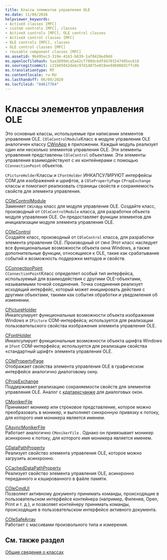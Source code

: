 ```yaml
---
title: Классы элементов управления OLE
ms.date: 11/04/2016
helpviewer_keywords:
- ActiveX classes [MFC]
- custom controls [MFC], classes
- ActiveX controls [MFC], OLE control classes
- ActiveX control classes [MFC]
- OLE controls [MFC], classes
- OLE control classes [MFC]
- reusable component classes [MFC]
ms.assetid: 96495ec3-319e-4163-b839-1af0428ed9dd
ms.openlocfilehash: 5aa3899dca5a42cf789dc6dfd4701547495ec618
ms.sourcegitcommit: c21b05042debc97d14875e019ee9d698691ffc0b
ms.translationtype: MT
ms.contentlocale: ru-RU
ms.lasthandoff: 06/09/2020
ms.locfileid: "84617764"
---
```

# <a name="ole-control-classes"></a>Классы элементов управления OLE

Это основные классы, используемые при написании элементов управления OLE. `COleControlModule`Класс в модуле управления OLE аналогичен классу [CWinApp](reference/cwinapp-class.md) в приложении. Каждый модуль реализует один или несколько элементов управления OLE. Эти элементы управления представлены `COleControl` объектами. Эти элементы управления взаимодействуют с их контейнерами с помощью `CConnectionPoint` объектов.

`CPictureHolder`Классы и `CFontHolder` ИНКАПСУЛИРУЮТ интерфейсы COM для изображений и шрифтов, а `COlePropertyPage` `CPropExchange` классы и помогают реализовать страницы свойств и сохраняемость свойств для элемента управления.

[COleControlModule](reference/colecontrolmodule-class.md)<br/>
Заменяет `CWinApp` класс для модуля управления OLE. Создайте класс, производный от `COleControlModule` класса, для разработки объекта модуля управления OLE. Он предоставляет функции элементов для инициализации модуля элемента управления OLE.

[COleControl](reference/colecontrol-class.md)<br/>
Создайте класс, производный от `COleControl` класса, для разработки элемента управления OLE. Производный от `CWnd` Этот класс наследует все функциональные возможности объекта окна Windows, а также дополнительные функции, относящиеся к OLE, такие как срабатывание событий и возможность поддержки методов и свойств.

[CConnectionPoint](reference/cconnectionpoint-class.md)<br/>
`CConnectionPoint`Класс определяет особый тип интерфейса, используемый для взаимодействия с другими OLE-объектами, называемыми точкой соединения. Точка соединения реализует исходящий интерфейс, который может инициировать действия с другими объектами, такими как события обработки и уведомления об изменении.

[CPictureHolder](reference/cpictureholder-class.md)<br/>
Инкапсулирует функциональные возможности объекта изображения Windows и `IPicture` COM-интерфейса; используется для реализации пользовательского свойства изображения элемента управления OLE.

[CFontHolder](reference/cfontholder-class.md)<br/>
Инкапсулирует функциональные возможности объекта шрифта Windows и `IFont` COM-интерфейса; используется для реализации свойства «стандартный шрифт» элемента управления OLE.

[COlePropertyPage](reference/colepropertypage-class.md)<br/>
Отображает свойства элемента управления OLE в графическом интерфейсе аналогично диалоговому окну.

[CPropExchange](reference/cpropexchange-class.md)<br/>
Поддерживает реализацию сохраняемости свойств для элементов управления OLE. Аналог с [кдатаексчанже](reference/cdataexchange-class.md) для диалоговых окон.

[CMonikerFile](reference/cmonikerfile-class.md)<br/>
Принимает моникер или строковое представление, которое можно преобразовать в моникер, и выполняет синхронную привязку к потоку, для которого имя моникера является именем.

[CAsyncMonikerFile](reference/casyncmonikerfile-class.md)<br/>
Работает аналогично `CMonikerFile` . Однако он привязывает моникер асинхронно к потоку, для которого имя моникера является именем.

[CDataPathProperty](reference/cdatapathproperty-class.md)<br/>
Реализует свойство элемента управления OLE, которое можно загрузить асинхронно.

[CCachedDataPathProperty](reference/ccacheddatapathproperty-class.md)<br/>
Реализует свойство элемента управления OLE, асинхронно переданного и кэшированного в файле памяти.

[COleCmdUI](reference/colecmdui-class.md)<br/>
Позволяет активному документу принимать команды, происходящие в пользовательском интерфейсе контейнера (например, Филенев, Open, Print и т. д.), и позволяет контейнеру принимать команды, происходящие в пользовательском интерфейсе активного документа.

[COleSafeArray](reference/colesafearray-class.md)<br/>
Работает с массивами произвольного типа и измерения.

## <a name="see-also"></a>См. также раздел

[Общие сведения о классах](class-library-overview.md)
